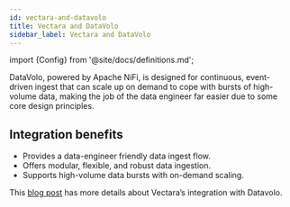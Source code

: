 ```yaml
---
id: vectara-and-datavolo
title: Vectara and DataVolo
sidebar_label: Vectara and DataVolo
---
```


import {Config} from '@site/docs/definitions.md';

DataVolo, powered by Apache NiFi, is designed for continuous, event-driven 
ingest that can scale up on demand to cope with bursts of high-volume data, 
making the job of the data engineer far easier due to some core design 
principles.

## Integration benefits

* Provides a data-engineer friendly data ingest flow.
* Offers modular, flexible, and robust data ingestion.
* Supports high-volume data bursts with on-demand scaling.

This [blog post](https://vectara.com/blog/building-genai-enterprise-apps-with-vectara-and-datavolo/) has more details about Vectara’s integration with Datavolo.